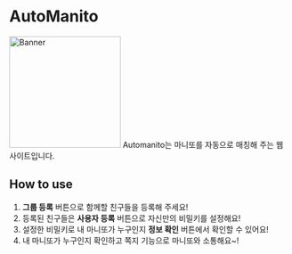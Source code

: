# AutoManito 
<img src="images/banner.png" alt="Banner" width="200">
Automanito는 마니또를 자동으로 매칭해 주는 웹사이트입니다.

## How to use
1. **그룹 등록** 버튼으로 함께할 친구들을 등록해 주세요!
2. 등록된 친구들은 **사용자 등록** 버튼으로 자신만의 비밀키를 설정해요!
3. 설정한 비밀키로 내 마니또가 누구인지 **정보 확인** 버튼에서 확인할 수 있어요!
4. 내 마니또가 누구인지 확인하고 쪽지 기능으로 마니또와 소통해요~!